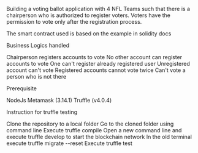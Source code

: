 Building a voting ballot application with 4 NFL Teams such that there is a chairperson who is authorized to register voters. Voters have the permission to vote only after the registration process.

The smart contract used is based on the example in solidity docs

Business Logics handled


Chairperson registers accounts to vote
No other account can register accounts to vote
One can't register already registered user
Unregistered account can't vote
Registered accounts cannot vote twice
Can't vote a person who is not there


Prerequisite

NodeJs
Metamask (3.14.1)
Truffle (v4.0.4)


Instruction for truffle testing

Clone the repository to a local folder
Go to the cloned folder using command line
Execute truffle compile
Open a new command line and execute truffle develop to start the blockchain network
In the old terminal execute truffle migrate --reset
Execute truffle test